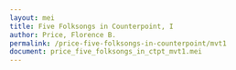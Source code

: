 ```yaml
---
layout: mei
title: Five Folksongs in Counterpoint, I
author: Price, Florence B.
permalink: /price-five-folksongs-in-counterpoint/mvt1
document: price_five_folksongs_in_ctpt_mvt1.mei
---
```

